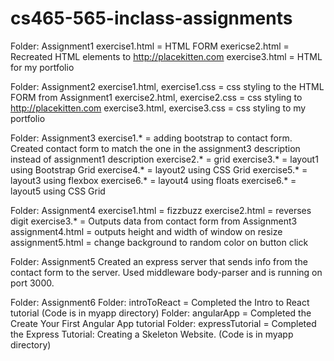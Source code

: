 # cs465-565-inclass-assignments

Folder: Assignment1
  exercise1.html = HTML FORM
  exericse2.html = Recreated HTML elements to http://placekitten.com
  exercise3.html = HTML for my portfolio

Folder: Assignment2
  exercise1.html, exercise1.css = css styling to the HTML FORM from Assignment1
  exercise2.html, exercise2.css = css styling to http://placekitten.com
  exercise3.html, exercise3.css = css styling to my portfolio

Folder: Assignment3
  exercise1.* = adding bootstrap to contact form.  Created contact form to match the one in the assignment3 description       instead of assignment1 description
  exercise2.* = grid
  exercise3.* = layout1 using Bootstrap Grid
  exercise4.* = layout2 using CSS Grid
  exercise5.* = layout3 using flexbox
  exercise6.* = layout4 using floats
  exercise6.* = layout5 using CSS Grid

Folder: Assignment4
  exercise1.html = fizzbuzz
  exercise2.html = reverses digit
  exercise3.* = Outputs data from contact form from Assignment3
  assignment4.html = outputs height and width of window on resize
  assignment5.html = change background to random color on button click

Folder: Assignment5
  Created an express server that sends info from the contact form to the server.  Used middleware body-parser and is running on port 3000.

Folder: Assignment6
  Folder: introToReact = Completed the Intro to React tutorial (Code is in myapp directory)
  Folder: angularApp = Completed the Create Your First Angular App tutorial
  Folder: expressTutorial = Completed the Express Tutorial: Creating a Skeleton Website.  (Code is in myapp directory)
